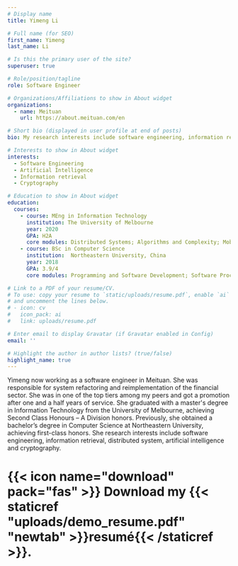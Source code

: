```yaml
---
# Display name
title: Yimeng Li

# Full name (for SEO)
first_name: Yimeng 
last_name: Li

# Is this the primary user of the site?
superuser: true

# Role/position/tagline
role: Software Engineer

# Organizations/Affiliations to show in About widget
organizations:
  - name: Meituan
    url: https://about.meituan.com/en

# Short bio (displayed in user profile at end of posts)
bio: My research interests include software engineering, information retrieval, distributed system, artificial intelligence and cryptography.

# Interests to show in About widget
interests:
  - Software Engineering
  - Artificial Intelligence
  - Information retrieval
  - Cryptography

# Education to show in About widget
education:
  courses:
    - course: MEng in Information Technology
      institution: The University of Melbourne
      year: 2020
      GPA: H2A
      core modules: Distributed Systems; Algorithms and Complexity; Mobile Computing Systems; Knowledge Technologies; Advanced Database Systems; Cryptography, etc.
    - course: BSc in Computer Science
      institution:  Northeastern University, China
      year: 2018
      GPA: 3.9/4
      core modules: Programming and Software Development; Software Processes and Management; Database Systems; Internet Technologies; Artificial Intelligence; Data Mining, etc.

# Link to a PDF of your resume/CV.
# To use: copy your resume to `static/uploads/resume.pdf`, enable `ai` icons in `params.yaml`,
# and uncomment the lines below.
# - icon: cv
#   icon_pack: ai
#   link: uploads/resume.pdf

# Enter email to display Gravatar (if Gravatar enabled in Config)
email: ''

# Highlight the author in author lists? (true/false)
highlight_name: true
---
```


Yimeng now working as a software engineer in Meituan. She was responsible for system refactoring and reimplementation of the financial sector. She was in one of the top tiers among my peers and got a promotion after one and a half years of service.
She graduated with a master's degree in Information Technology from the University of Melbourne, achieving Second Class Honours – A Division honors. Previously, she obtained a bachelor’s degree in Computer Science at Northeastern University, achieving first-class honors.
She research interests include software engineering, information retrieval, distributed system, artificial intelligence and cryptography.


# {{< icon name="download" pack="fas" >}} Download my {{< staticref "uploads/demo_resume.pdf" "newtab" >}}resumé{{< /staticref >}}.
